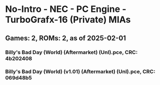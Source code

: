 # No-Intro - NEC - PC Engine - TurboGrafx-16 (Private) MIAs
## Games: 2, ROMs: 2, as of 2025-02-01
### Billy's Bad Day (World) (Aftermarket) (Unl).pce, CRC: 4b202408
### Billy's Bad Day (World) (v1.01) (Aftermarket) (Unl).pce, CRC: 069d48b5

